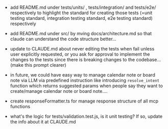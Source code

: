 
- add README.md under tests/units/ , tests/integration/ and tests/e2e/ respectively to highlight the standard for creating those tests (=unit testing standard, integration testing standard, e2e testing standard) respectively
- add README.md under src/ by mving docs/architecture.md so that claude can understand the code structure better...

- update to CLAUDE.md about never editing the tests when fail unless user explicitly requested, or you ask for approval to implement the changes to the tests since there is breaking changes to the codebase... (make this prompt clearer)

- in future, we could have easy way to manage calendar note or board note via LLM via predefined instruction like introducing `resolve_intent` function which returns suggested params when people say they want to create/manage calendar note or board note.... 

- create responseFormatter.ts for manage response structure of all mcp functions
- what's the logic for tests/validation.test.js, is it unit testing? If so, update the info about it at CLAUDE.md